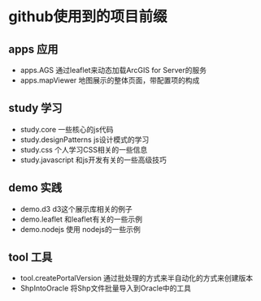 # github使用到的项目前缀

## apps 应用
* apps.AGS 通过leaflet来动态加载ArcGIS for Server的服务
* apps.mapViewer 地图展示的整体页面，带配置项的构成


## study 学习
* study.core 一些核心的js代码
* study.designPatterns js设计模式的学习
* study.css 个人学习CSS相关的一些信息
* study.javascript 和js开发有关的一些高级技巧

## demo 实践 
* demo.d3 d3这个展示库相关的例子
* demo.leaflet 和leaflet有关的一些示例
* demo.nodejs 使用 nodejs的一些示例

## tool 工具
* tool.createPortalVersion 通过批处理的方式来半自动化的方式来创建版本
* ShpIntoOracle 将Shp文件批量导入到Oracle中的工具